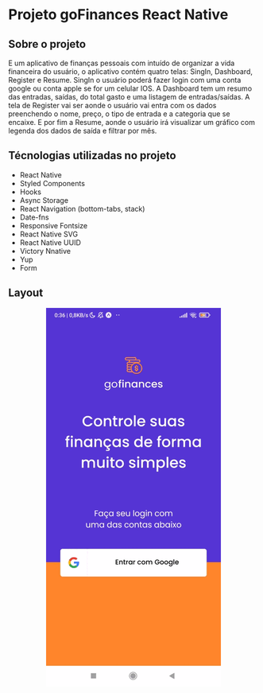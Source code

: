 # Projeto goFinances React Native

## Sobre o projeto

E um aplicativo de finanças pessoais com intuído de organizar a vida financeira do usuário, o aplicativo contém quatro telas: SingIn, Dashboard, Register e Resume.
SingIn o usuário poderá fazer login com uma conta google ou conta apple se for um celular IOS. A Dashboard tem um resumo das entradas, saídas, do total gasto e uma listagem 
de entradas/saídas. A tela de Register vai ser aonde o usuário vai entra com os dados preenchendo o nome, preço, o tipo de entrada e a categoria que se encaixe. 
E por fim a Resume, aonde o usuário irá visualizar um gráfico com legenda dos dados de saída e filtrar por mês.

## Técnologias utilizadas no projeto
- React Native
- Styled Components
- Hooks
- Async Storage
- React Navigation (bottom-tabs, stack)
- Date-fns
- Responsive Fontsize
- React Native SVG
- React Native UUID
- Victory Nnative
- Yup
- Form

## Layout
<div align="center">
<img src="https://github.com/Joaovictormartin/Assets_Geral/blob/main/RN%20-%20GoFinances/RN%20-%20goFinances.gif"
</div>
